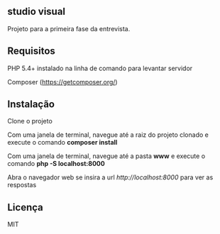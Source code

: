 ## studio visual

Projeto para a primeira fase da entrevista.

## Requisitos

PHP 5.4+ instalado na linha de comando para levantar servidor

Composer (https://getcomposer.org/)

## Instalação

Clone o projeto

Com uma janela de terminal, navegue até a raiz do projeto clonado e execute o comando **composer install**

Com uma janela de terminal, navegue até a pasta **www** e execute o comando **php -S localhost:8000**

Abra o navegador web se insira a url *http://localhost:8000* para ver as respostas


## Licença

MIT
